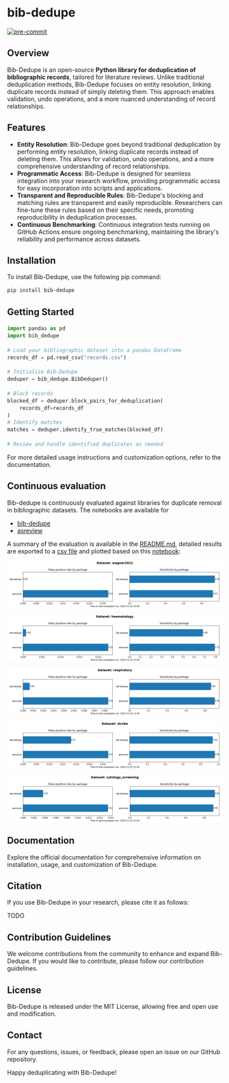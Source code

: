 # bib-dedupe

<!-- [![License](https://img.shields.io/github/license/CoLRev-Ecosystem/bib-dedupe.svg)](https://github.com/CoLRev-Environment/bib-dedupe/releases/) -->
[![pre-commit](https://img.shields.io/badge/pre--commit-enabled-brightgreen?logo=pre-commit&logoColor=white)](https://github.com/pre-commit/pre-commit)

## Overview

Bib-Dedupe is an open-source **Python library for deduplication of bibliographic records**, tailored for literature reviews.
Unlike traditional deduplication methods, Bib-Dedupe focuses on entity resolution, linking duplicate records instead of simply deleting them.
This approach enables validation, undo operations, and a more nuanced understanding of record relationships.

## Features

- **Entity Resolution**: Bib-Dedupe goes beyond traditional deduplication by performing entity resolution, linking duplicate records instead of deleting them. This allows for validation, undo operations, and a more comprehensive understanding of record relationships.
- **Programmatic Access**: Bib-Dedupe is designed for seamless integration into your research workflow, providing programmatic access for easy incorporation into scripts and applications.
- **Transparent and Reproducible Rules**: Bib-Dedupe's blocking and matching rules are transparent and easily reproducible. Researchers can fine-tune these rules based on their specific needs, promoting reproducibility in deduplication processes.
- **Continuous Benchmarking**: Continuous integration tests running on GitHub Actions ensure ongoing benchmarking, maintaining the library's reliability and performance across datasets.

## Installation

To install Bib-Dedupe, use the following pip command:

```bash
pip install bib-dedupe
```

## Getting Started

```python
import pandas as pd
import bib_dedupe

# Load your bibliographic dataset into a pandas DataFrame
records_df = pd.read_csv("records.csv")

# Initialize Bib-Dedupe
deduper = bib_dedupe.BibDeduper()

# Block records
blocked_df = deduper.block_pairs_for_deduplication(
    records_df=records_df
)
# Identify matches
matches = deduper.identify_true_matches(blocked_df)

# Review and handle identified duplicates as needed
```

For more detailed usage instructions and customization options, refer to the documentation.

## Continuous evaluation

Bib-dedupe is continuously evaluated against libraries for duplicate removal in bibliographic datasets.
The notebooks are available for

- [bib-dedupe](notebooks/bib-dedupe.ipynb)
- [asreview](notebooks/asreview.ipynb)

A summary of the evaluation is available in the [README.md](notebooks/README.md), detailed results are exported to a [csv file](output/evaluation.csv) and plotted based on this [notebook](notebooks/comparison.ipynb):

![Evaluation](output/evaluation_wagner2021.png)

![Evaluation](output/evaluation_haematology.png)

![Evaluation](output/evaluation_respiratory.png)

![Evaluation](output/evaluation_stroke.png)

![Evaluation](output/evaluation_cytology_screening.png)

## Documentation

Explore the official documentation for comprehensive information on installation, usage, and customization of Bib-Dedupe.

## Citation

If you use Bib-Dedupe in your research, please cite it as follows:

TODO

## Contribution Guidelines

We welcome contributions from the community to enhance and expand Bib-Dedupe. If you would like to contribute, please follow our contribution guidelines.

## License

Bib-Dedupe is released under the MIT License, allowing free and open use and modification.

## Contact

For any questions, issues, or feedback, please open an issue on our GitHub repository.

Happy deduplicating with Bib-Dedupe!
